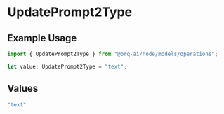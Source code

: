 # UpdatePrompt2Type

## Example Usage

```typescript
import { UpdatePrompt2Type } from "@orq-ai/node/models/operations";

let value: UpdatePrompt2Type = "text";
```

## Values

```typescript
"text"
```